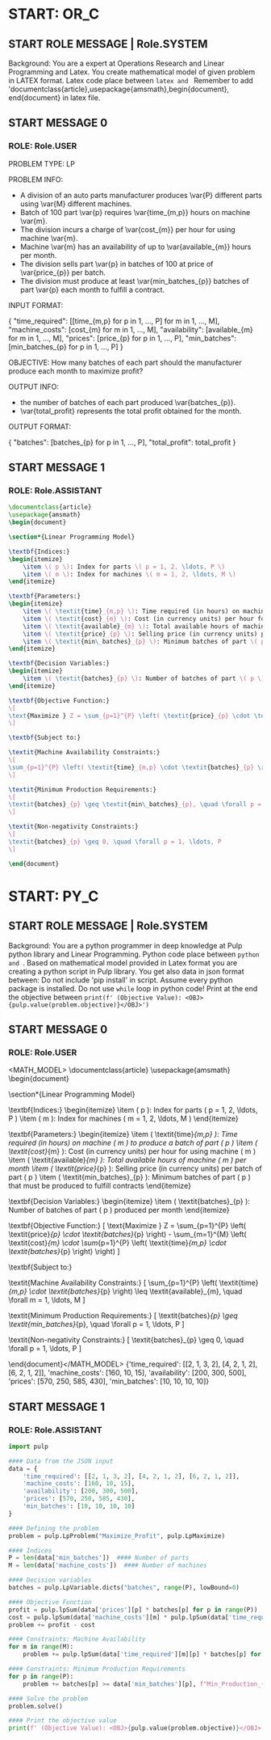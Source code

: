 # START: OR_C 
## START ROLE MESSAGE | Role.SYSTEM 
Background: You are a expert at Operations Research and Linear Programming and Latex. You create mathematical model of given problem in LATEX format. Latex code place between ```latex and ``` Remember to add 'documentclass{article},usepackage{amsmath},begin{document}, end{document} in latex file. 
## START MESSAGE 0 
### ROLE: Role.USER
<DESCRIPTION>
PROBLEM TYPE: LP

PROBLEM INFO:

- A division of an auto parts manufacturer produces \var{P} different parts using \var{M} different machines.
- Batch of 100 part \var{p} requires \var{time_{m,p}} hours on machine \var{m}.
- The division incurs a charge of \var{cost_{m}} per hour for using machine \var{m}.
- Machine \var{m} has an availability of up to \var{available_{m}} hours per month.
- The division sells part \var{p} in batches of 100 at price of \var{price_{p}} per batch.
- The division must produce at least \var{min_batches_{p}} batches of part \var{p} each month to fulfill a contract.

INPUT FORMAT: 

{
    "time_required": [[time_{m,p} for p in 1, ..., P] for m in 1, ..., M],
    "machine_costs": [cost_{m} for m in 1, ..., M],
    "availability": [available_{m} for m in 1, ..., M],
    "prices": [price_{p} for p in 1, ..., P],
    "min_batches": [min_batches_{p} for p in 1, ..., P]
}

OBJECTIVE: How many batches of each part should the manufacturer produce each month to maximize profit?

OUTPUT INFO:

- the number of batches of each part produced \var{batches_{p}}.
- \var{total_profit} represents the total profit obtained for the month.

OUTPUT FORMAT:

{
    "batches": [batches_{p} for p in 1, ..., P],
    "total_profit": total_profit
}
</DESCRIPTION>


## START MESSAGE 1 
### ROLE: Role.ASSISTANT
```latex
\documentclass{article}
\usepackage{amsmath}
\begin{document}

\section*{Linear Programming Model}

\textbf{Indices:}
\begin{itemize}
    \item \( p \): Index for parts \( p = 1, 2, \ldots, P \)
    \item \( m \): Index for machines \( m = 1, 2, \ldots, M \)
\end{itemize}

\textbf{Parameters:}
\begin{itemize}
    \item \( \textit{time}_{m,p} \): Time required (in hours) on machine \( m \) to produce a batch of part \( p \)
    \item \( \textit{cost}_{m} \): Cost (in currency units) per hour for using machine \( m \)
    \item \( \textit{available}_{m} \): Total available hours of machine \( m \) per month
    \item \( \textit{price}_{p} \): Selling price (in currency units) per batch of part \( p \)
    \item \( \textit{min\_batches}_{p} \): Minimum batches of part \( p \) that must be produced to fulfill contracts
\end{itemize}

\textbf{Decision Variables:}
\begin{itemize}
    \item \( \textit{batches}_{p} \): Number of batches of part \( p \) produced per month
\end{itemize}

\textbf{Objective Function:}
\[
\text{Maximize } Z = \sum_{p=1}^{P} \left( \textit{price}_{p} \cdot \textit{batches}_{p} \right) - \sum_{m=1}^{M} \left( \textit{cost}_{m} \cdot \sum_{p=1}^{P} \left( \textit{time}_{m,p} \cdot \textit{batches}_{p} \right) \right)
\]

\textbf{Subject to:}

\textit{Machine Availability Constraints:}
\[
\sum_{p=1}^{P} \left( \textit{time}_{m,p} \cdot \textit{batches}_{p} \right) \leq \textit{available}_{m}, \quad \forall m = 1, \ldots, M
\]

\textit{Minimum Production Requirements:}
\[
\textit{batches}_{p} \geq \textit{min\_batches}_{p}, \quad \forall p = 1, \ldots, P
\]

\textit{Non-negativity Constraints:}
\[
\textit{batches}_{p} \geq 0, \quad \forall p = 1, \ldots, P
\]

\end{document}
```

# START: PY_C 
## START ROLE MESSAGE | Role.SYSTEM 
Background: You are a python programmer in deep knowledge at Pulp python library and Linear Programming. Python code place between ```python and ```. Based on mathematical model provided in Latex format you are creating a python script in Pulp library. You get also data in json format between: <DATA></DATA> Do not include 'pip install' in script. Assume every python package is installed. Do not use `while` loop in python code! Print at the end the objective between <OBJ></OBJ> `print(f' (Objective Value): <OBJ>{pulp.value(problem.objective)}</OBJ>')` 
## START MESSAGE 0 
### ROLE: Role.USER
<MATH_MODEL>
\documentclass{article}
\usepackage{amsmath}
\begin{document}

\section*{Linear Programming Model}

\textbf{Indices:}
\begin{itemize}
    \item \( p \): Index for parts \( p = 1, 2, \ldots, P \)
    \item \( m \): Index for machines \( m = 1, 2, \ldots, M \)
\end{itemize}

\textbf{Parameters:}
\begin{itemize}
    \item \( \textit{time}_{m,p} \): Time required (in hours) on machine \( m \) to produce a batch of part \( p \)
    \item \( \textit{cost}_{m} \): Cost (in currency units) per hour for using machine \( m \)
    \item \( \textit{available}_{m} \): Total available hours of machine \( m \) per month
    \item \( \textit{price}_{p} \): Selling price (in currency units) per batch of part \( p \)
    \item \( \textit{min\_batches}_{p} \): Minimum batches of part \( p \) that must be produced to fulfill contracts
\end{itemize}

\textbf{Decision Variables:}
\begin{itemize}
    \item \( \textit{batches}_{p} \): Number of batches of part \( p \) produced per month
\end{itemize}

\textbf{Objective Function:}
\[
\text{Maximize } Z = \sum_{p=1}^{P} \left( \textit{price}_{p} \cdot \textit{batches}_{p} \right) - \sum_{m=1}^{M} \left( \textit{cost}_{m} \cdot \sum_{p=1}^{P} \left( \textit{time}_{m,p} \cdot \textit{batches}_{p} \right) \right)
\]

\textbf{Subject to:}

\textit{Machine Availability Constraints:}
\[
\sum_{p=1}^{P} \left( \textit{time}_{m,p} \cdot \textit{batches}_{p} \right) \leq \textit{available}_{m}, \quad \forall m = 1, \ldots, M
\]

\textit{Minimum Production Requirements:}
\[
\textit{batches}_{p} \geq \textit{min\_batches}_{p}, \quad \forall p = 1, \ldots, P
\]

\textit{Non-negativity Constraints:}
\[
\textit{batches}_{p} \geq 0, \quad \forall p = 1, \ldots, P
\]

\end{document}</MATH_MODEL>
<DATA>
{'time_required': [[2, 1, 3, 2], [4, 2, 1, 2], [6, 2, 1, 2]], 'machine_costs': [160, 10, 15], 'availability': [200, 300, 500], 'prices': [570, 250, 585, 430], 'min_batches': [10, 10, 10, 10]}</DATA>


## START MESSAGE 1 
### ROLE: Role.ASSISTANT
```python
import pulp

#### Data from the JSON input
data = {
    'time_required': [[2, 1, 3, 2], [4, 2, 1, 2], [6, 2, 1, 2]],
    'machine_costs': [160, 10, 15],
    'availability': [200, 300, 500],
    'prices': [570, 250, 585, 430],
    'min_batches': [10, 10, 10, 10]
}

#### Defining the problem
problem = pulp.LpProblem("Maximize_Profit", pulp.LpMaximize)

#### Indices
P = len(data['min_batches'])  #### Number of parts
M = len(data['machine_costs'])  #### Number of machines

#### Decision variables
batches = pulp.LpVariable.dicts("batches", range(P), lowBound=0)

#### Objective Function
profit = pulp.lpSum(data['prices'][p] * batches[p] for p in range(P))
cost = pulp.lpSum(data['machine_costs'][m] * pulp.lpSum(data['time_required'][m][p] * batches[p] for p in range(P)) for m in range(M))
problem += profit - cost

#### Constraints: Machine Availability
for m in range(M):
    problem += pulp.lpSum(data['time_required'][m][p] * batches[p] for p in range(P)) <= data['availability'][m], f"Machine_Availability_{m}"

#### Constraints: Minimum Production Requirements
for p in range(P):
    problem += batches[p] >= data['min_batches'][p], f"Min_Production_{p}"

#### Solve the problem
problem.solve()

#### Print the objective value
print(f' (Objective Value): <OBJ>{pulp.value(problem.objective)}</OBJ>')
```

